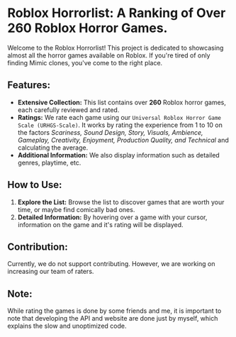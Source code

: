 # Roblox Horrorlist: A Ranking of Over 260 Roblox Horror Games.
Welcome to the Roblox Horrorlist! This project is dedicated to showcasing almost all the horror games available on Roblox. If you're tired of only finding Mimic clones, you've come to the right place.

## Features:
- **Extensive Collection:** This list contains over **260** Roblox horror games, each carefully reviewed and rated.
- **Ratings:** We rate each game using our `Universal Roblox Horror Game Scale (URHGS-Scale)`. It works by rating the experience from 1 to 10 on the factors *Scariness, Sound Design, Story, Visuals, Ambience, Gameplay, Creativity, Enjoyment, Production Quality, and Technical* and calculating the average.
- **Additional Information:** We also display information such as detailed genres, playtime, etc.

 ## How to Use:
 1. **Explore the List:** Browse the list to discover games that are worth your time, or maybe find comically bad ones.
 2. **Detailed Information:** By hovering over a game with your cursor, information on the game and it's rating will be displayed.

 ## Contribution:
 Currently, we do not support contributing. However, we are working on increasing our team of raters.

 ## Note:
While rating the games is done by some friends and me, it is important to note that developing the API and website
are done just by myself, which explains the slow and unoptimized code.

